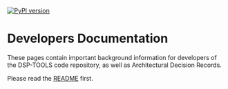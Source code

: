 [![PyPI version](https://badge.fury.io/py/dsp-tools.svg)](https://badge.fury.io/py/dsp-tools)

# Developers Documentation

These pages contain important background information 
for developers of the DSP-TOOLS code repository, 
as well as Architectural Decision Records.

Please read the [README](https://github.com/dasch-swiss/dsp-tools#readme) first.
